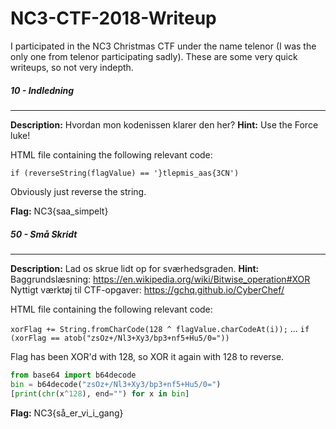 # NC3-CTF-2018-Writeup

I participated in the NC3 Christmas CTF under the name telenor (I was the only one from telenor participating sadly). These are some very quick writeups, so not very indepth.

##### 10 - Indledning
---

**Description:** Hvordan mon kodenissen klarer den her?
**Hint:** Use the Force luke!

HTML file containing the following relevant code:

`if (reverseString(flagValue) == '}tlepmis_aas{3CN')`

Obviously just reverse the string.

**Flag:**  NC3{saa_simpelt}

##### 50 - Små Skridt
---

**Description:** Lad os skrue lidt op for sværhedsgraden.
**Hint:** Baggrundslæsning: https://en.wikipedia.org/wiki/Bitwise_operation#XOR
Nyttigt værktøj til CTF-opgaver: https://gchq.github.io/CyberChef/

HTML file containing the following relevant code:

`xorFlag += String.fromCharCode(128 ^ flagValue.charCodeAt(i));`
...
`if (xorFlag == atob("zsOz+/Nl3+Xy3/bp3+nf5+Hu5/0="))`

Flag has been XOR'd with 128, so XOR it again with 128 to reverse.

```python
from base64 import b64decode
bin = b64decode("zsOz+/Nl3+Xy3/bp3+nf5+Hu5/0=")
[print(chr(x^128), end="") for x in bin]
```

**Flag:** NC3{så_er_vi_i_gang}

